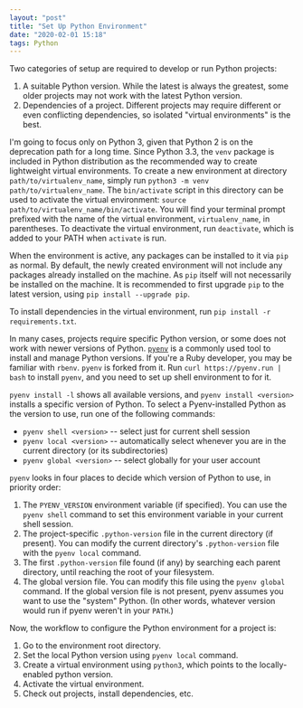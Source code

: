 ```yaml
---
layout: "post"
title: "Set Up Python Environment"
date: "2020-02-01 15:18"
tags: Python
---
```


Two categories of setup are required to develop or run Python projects:

1. A suitable Python version. While the latest is always the greatest, some older projects may not work with the latest Python version.
2. Dependencies of a project. Different projects may require different or even conflicting dependencies, so isolated "virtual environments" is the best.

I'm going to focus only on Python 3, given that Python 2 is on the deprecation path for a long time. Since Python 3.3, the `venv` package is included in Python distribution as the recommended way to create lightweight virtual environments. To create a new environment at directory `path/to/virtualenv_name`, simply run `python3 -m venv path/to/virtualenv_name`. The `bin/activate` script in this directory can be used to activate the virtual environment: `source path/to/virtualenv_name/bin/activate`. You will find your terminal prompt prefixed with the name of the virtual environment, `virtualenv_name`, in parentheses. To deactivate the virtual environment, run `deactivate`, which is added to your PATH when `activate` is run.

When the environment is active, any packages can be installed to it via `pip` as normal. By default, the newly created environment will not include any packages already installed on the machine. As `pip` itself will not necessarily be installed on the machine. It is recommended to first upgrade `pip` to the latest version, using `pip install --upgrade pip`.

To install dependencies in the virtual environment, run `pip install -r requirements.txt`.

In many cases, projects require specific Python version, or some does not work with newer versions of Python. [`pyenv`](https://github.com/pyenv/pyenv) is a commonly used tool to install and manage Python versions. If you're a Ruby developer, you may be familiar with `rbenv`. `pyenv` is forked from it. Run `curl https://pyenv.run | bash` to install `pyenv`, and you need to set up shell environment to for it.

`pyenv install -l` shows all available versions, and `pyenv install <version>` installs a specific version of Python. To select a Pyenv-installed Python as the version to use, run one of the following commands:

* `pyenv shell <version>` -- select just for current shell session
* `pyenv local <version>` -- automatically select whenever you are in the current directory (or its subdirectories)
* `pyenv global <version>` -- select globally for your user account

`pyenv` looks in four places to decide which version of Python to use, in priority order:

1. The `PYENV_VERSION` environment variable (if specified). You can use the `pyenv shell` command to set this environment variable in your current shell session.
2. The project-specific `.python-version` file in the current directory (if present). You can modify the current directory's `.python-version` file with the `pyenv local` command.
3. The first `.python-version` file found (if any) by searching each parent directory, until reaching the root of your filesystem.
4. The global version file. You can modify this file using the `pyenv global` command. If the global version file is not present, pyenv assumes you want to use the "system" Python. (In other words, whatever version would run if pyenv weren't in your `PATH`.)

Now, the workflow to configure the Python environment for a project is:

1. Go to the environment root directory.
2. Set the local Python version using `pyenv local` command.
3. Create a virtual environment using `python3`, which points to the locally-enabled python version.
4. Activate the virtual environment.
5. Check out projects, install dependencies, etc.

